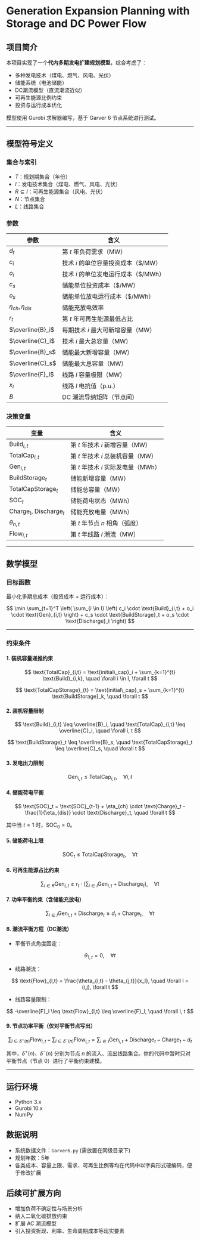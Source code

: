 # Generation Expansion Planning with Storage and DC Power Flow

## 项目简介

本项目实现了一个**代内多期发电扩建规划模型**，综合考虑了：

* 多种发电技术（煤电、燃气、风电、光伏）
* 储能系统（电池储能）
* DC潮流模型（直流潮流近似）
* 可再生能源比例约束
* 投资与运行成本优化

模型使用 Gurobi 求解器编写，基于 Garver 6 节点系统进行测试。

---

## 模型符号定义

### 集合与索引

* $T$：规划期集合（年份）
* $I$：发电技术集合（煤电、燃气、风电、光伏）
* $R \subseteq I$：可再生能源集合（风电、光伏）
* $N$：节点集合
* $L$：线路集合

### 参数

| 参数                      | 含义                       |
| ----------------------- | ------------------------ |
| $d_t$                   | 第 $t$ 年负荷需求（MW）          |
| $c_i$                   | 技术 $i$ 的单位容量投资成本（\$/MW）  |
| $o_i$                   | 技术 $i$ 的单位发电运行成本（\$/MWh） |
| $c_s$                   | 储能单位投资成本（\$/MW）          |
| $o_s$                   | 储能单位放电运行成本（\$/MWh）       |
| $\eta_{ch}, \eta_{dis}$ | 储能充放电效率                  |
| $r_t$                   | 第 $t$ 年可再生能源最低占比         |
| $\overline{B}_i$        | 每期技术 $i$ 最大可新增容量（MW）     |
| $\overline{C}_i$        | 技术 $i$ 最大总容量（MW）         |
| $\overline{B}_s$        | 储能最大新增容量（MW）             |
| $\overline{C}_s$        | 储能最大总容量（MW）              |
| $\overline{F}_l$        | 线路 $l$ 容量极限（MW）          |
| $x_l$                   | 线路 $l$ 电抗值（p.u.）         |
| $B$                     | DC 潮流导纳矩阵（节点间）           |

### 决策变量

| 变量                                      | 含义                       |
| --------------------------------------- | ------------------------ |
| $\text{Build}_{i,t}$                    | 第 $t$ 年技术 $i$ 新增容量（MW）   |
| $\text{TotalCap}_{i,t}$                 | 第 $t$ 年技术 $i$ 总装机容量（MW）  |
| $\text{Gen}_{i,t}$                      | 第 $t$ 年技术 $i$ 实际发电量（MWh） |
| $\text{BuildStorage}_t$                 | 储能新增容量（MW）               |
| $\text{TotalCapStorage}_t$              | 储能总容量（MW）                |
| $\text{SOC}_t$                          | 储能荷电状态（MWh）              |
| $\text{Charge}_t$, $\text{Discharge}_t$ | 储能充放电量（MWh）              |
| $\theta_{n,t}$                          | 第 $t$ 年节点 $n$ 相角（弧度）     |
| $\text{Flow}_{l,t}$                     | 第 $t$ 年线路 $l$ 潮流（MW）     |

---

## 数学模型

### 目标函数

最小化多期总成本（投资成本 + 运行成本）：

$$
\min \sum_{t=1}^T \left( \sum_{i \in I} \left( c_i \cdot \text{Build}_{i,t} + o_i \cdot \text{Gen}_{i,t} \right) + c_s \cdot \text{BuildStorage}_t + o_s \cdot \text{Discharge}_t \right)
$$

---

### 约束条件

#### 1. 装机容量递推约束

$$
\text{TotalCap}_{i,t} = \text{initial\_cap}_i + \sum_{k=1}^{t} \text{Build}_{i,k}, \quad \forall i \in I, \forall t
$$

$$
\text{TotalCapStorage}_{t} = \text{initial\_cap}_s + \sum_{k=1}^{t} \text{BuildStorage}_k, \quad \forall t
$$

#### 2. 装机容量限制

$$
\text{Build}_{i,t} \leq \overline{B}_i, \quad \text{TotalCap}_{i,t} \leq \overline{C}_i, \quad \forall i, t
$$

$$
\text{BuildStorage}_t \leq \overline{B}_s, \quad \text{TotalCapStorage}_t \leq \overline{C}_s, \quad \forall t
$$

#### 3. 发电出力限制

$$
\text{Gen}_{i,t} \leq \text{TotalCap}_{i,t}, \quad \forall i, t
$$

#### 4. 储能荷电平衡

$$
\text{SOC}_t = \text{SOC}_{t-1} + \eta_{ch} \cdot \text{Charge}_t - \frac{1}{\eta_{dis}} \cdot \text{Discharge}_t, \quad \forall t
$$

其中当 $t=1$ 时，$\text{SOC}_0 = 0$。

#### 5. 储能荷电上限

$$
\text{SOC}_t \leq \text{TotalCapStorage}_t, \quad \forall t
$$

#### 6. 可再生能源占比约束

$$
\sum_{i \in R} \text{Gen}_{i,t} \geq r_t \cdot \left( \sum_{i \in I} \text{Gen}_{i,t} + \text{Discharge}_t \right), \quad \forall t
$$

#### 7. 功率平衡约束（含储能充放电）

$$
\sum_{i \in I} \text{Gen}_{i,t} + \text{Discharge}_t \geq d_t + \text{Charge}_t, \quad \forall t
$$

#### 8. 潮流平衡方程（DC潮流）

* 平衡节点角度固定：

$$
\theta_{1,t} = 0, \quad \forall t
$$

* 线路潮流：

$$
\text{Flow}_{l,t} = \frac{\theta_{i,t} - \theta_{j,t}}{x_l}, \quad \forall l = (i,j), \forall t
$$

* 线路容量限制：

$$
-\overline{F}_l \leq \text{Flow}_{l,t} \leq \overline{F}_l, \quad \forall l, t
$$

#### 9. 节点功率平衡（仅对平衡节点写出）

$$
\sum_{l \in \delta^+(n)} \text{Flow}_{l,t} - \sum_{l \in \delta^-(n)} \text{Flow}_{l,t} = \sum_{i \in I} \text{Gen}_{i,t} + \text{Discharge}_t - \text{Charge}_t - d_t
$$

其中，$\delta^+(n)$、$\delta^-(n)$ 分别为节点 $n$ 的流入、流出线路集合。你的代码中暂时只对平衡节点（节点 0）进行了平衡约束建模。

---

## 运行环境

* Python 3.x
* Gurobi 10.x
* NumPy

## 数据说明

* 系统数据文件：`Garver6.py` (需放置在同级目录下)
* 规划年数：5年
* 各类成本、容量上限、需求、可再生比例等均在代码中以字典形式硬编码，便于修改扩展

## 后续可扩展方向

* 增加负荷不确定性与场景分析
* 纳入二氧化碳排放约束
* 扩展 AC 潮流模型
* 引入投资折现、利率、生命周期成本等现实要素
